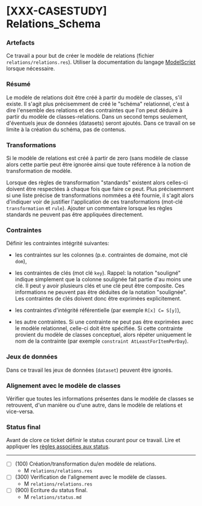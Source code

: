 [XXX-CASESTUDY] Relations_Schema
===========================================================

### Artefacts

Ce travail a pour but de créer le modèle de relations
(fichier ``relations/relations.res``). Utiliser la
documentation du langage [ModelScript](https://modelscript.readthedocs.io/en/latest/languages/relations/index.html) lorsque nécessaire.

### Résumé

Le modèle de relations doit être créé à partir du modèle de classes,
s'il existe. Il s'agit plus précisemment de créé le "schéma" relationnel,
c'est à dire l'ensemble des relations et des contraintes que l'on peut
déduire à partir du modèle de classes-relations. Dans un second temps
seulement, d'éventuels jeux de données (datasets) seront ajoutés. Dans
ce travail on se limite à la création du schéma, pas de contenus.

### Transformations

Si le modèle de relations est créé à partir de zero (sans modèle
de classe alors cette partie peut être ignorée ainsi que toute
référence à la notion de transformation de modèle.

Lorsque des règles de transformation "standards" existent alors celles-ci
doivent être respectées à chaque fois que faire ce peut. Plus précisemment 
si une liste précise de transformations nommées a été fournie, il s'agit
alors d'indiquer voir de justifier l'application de ces transformations 
(mot-clé ``transformation`` et ``rule``). Ajouter un commentaire 
lorsque les  règles standards ne peuvent pas être appliquées directement.

### Contraintes

Définir les contraintes intégrité suivantes:

* les contraintes sur les colonnes (p.e. contraintes de domaine, mot
  clé ``dom``),

* les contraintes de clés (mot clé ``key``). Rappel: la notation
  "souligné" indique simplement que la colonne soulignée fait partie
  d'au moins une clé. Il peut y avoir plusieurs clés et une clé
  peut être composite. Ces informations ne peuvent pas être déduites
  de la notation "soulignée". Les contraintes de clés doivent donc 
  être exprimées explicitement.

* les contraintes d'intégrité référentielle (par exemple
  ``R[x] C= S[y]``),

* les autre contraintes. Si une contrainte ne peut pas être exprimées
  avec le modèle relationnel, celle-ci doit être spécifiée. Si cette
  contrainte provient du modèle de classes conceptuel, alors répéter
  uniquement le nom de la contrainte (par exemple 
  ``constraint AtLeastForItemPerDay``).

### Jeux de données

Dans ce travail les jeux de données (``dataset``) peuvent être ignorés.


### Alignement avec le modèle de classes

Vérifier que toutes les informations présentes dans le modèle de
classes se retrouvent, d'un manière ou d'une autre, dans le modèle
de relations et vice-versa.

### Status final

Avant de clore ce ticket définir le status courant pour ce travail.
Lire et appliquer les [règles associées aux status](https://modelscript.readthedocs.io/en/latest/methods/status.html#rules).

________

- [ ] (100) Création/transformation du/en modèle de relations.
    - M ``relations/relations.res``
- [ ] (300) Verification de l'alignement avec le modèle de classes.
    - M ``relations/relations.res``
- [ ] (900) Ecriture du status final.
    - M ``relations/status.md``
